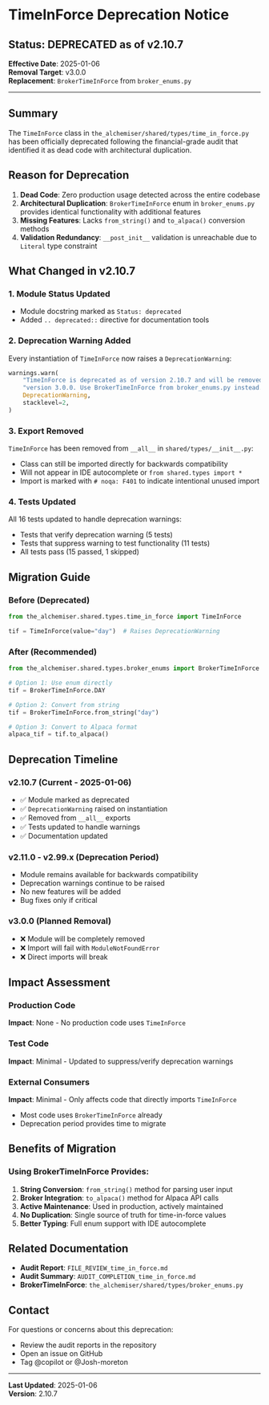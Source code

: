 # TimeInForce Deprecation Notice

## Status: DEPRECATED as of v2.10.7

**Effective Date**: 2025-01-06  
**Removal Target**: v3.0.0  
**Replacement**: `BrokerTimeInForce` from `broker_enums.py`

---

## Summary

The `TimeInForce` class in `the_alchemiser/shared/types/time_in_force.py` has been officially deprecated following the financial-grade audit that identified it as dead code with architectural duplication.

## Reason for Deprecation

1. **Dead Code**: Zero production usage detected across the entire codebase
2. **Architectural Duplication**: `BrokerTimeInForce` enum in `broker_enums.py` provides identical functionality with additional features
3. **Missing Features**: Lacks `from_string()` and `to_alpaca()` conversion methods
4. **Validation Redundancy**: `__post_init__` validation is unreachable due to `Literal` type constraint

## What Changed in v2.10.7

### 1. Module Status Updated
- Module docstring marked as `Status: deprecated`
- Added `.. deprecated::` directive for documentation tools

### 2. Deprecation Warning Added
Every instantiation of `TimeInForce` now raises a `DeprecationWarning`:
```python
warnings.warn(
    "TimeInForce is deprecated as of version 2.10.7 and will be removed in "
    "version 3.0.0. Use BrokerTimeInForce from broker_enums.py instead.",
    DeprecationWarning,
    stacklevel=2,
)
```

### 3. Export Removed
`TimeInForce` has been removed from `__all__` in `shared/types/__init__.py`:
- Class can still be imported directly for backwards compatibility
- Will not appear in IDE autocomplete or `from shared.types import *`
- Import is marked with `# noqa: F401` to indicate intentional unused import

### 4. Tests Updated
All 16 tests updated to handle deprecation warnings:
- Tests that verify deprecation warning (5 tests)
- Tests that suppress warning to test functionality (11 tests)
- All tests pass (15 passed, 1 skipped)

## Migration Guide

### Before (Deprecated)
```python
from the_alchemiser.shared.types.time_in_force import TimeInForce

tif = TimeInForce(value="day")  # Raises DeprecationWarning
```

### After (Recommended)
```python
from the_alchemiser.shared.types.broker_enums import BrokerTimeInForce

# Option 1: Use enum directly
tif = BrokerTimeInForce.DAY

# Option 2: Convert from string
tif = BrokerTimeInForce.from_string("day")

# Option 3: Convert to Alpaca format
alpaca_tif = tif.to_alpaca()
```

## Deprecation Timeline

### v2.10.7 (Current - 2025-01-06)
- ✅ Module marked as deprecated
- ✅ `DeprecationWarning` raised on instantiation
- ✅ Removed from `__all__` exports
- ✅ Tests updated to handle warnings
- ✅ Documentation updated

### v2.11.0 - v2.99.x (Deprecation Period)
- Module remains available for backwards compatibility
- Deprecation warnings continue to be raised
- No new features will be added
- Bug fixes only if critical

### v3.0.0 (Planned Removal)
- ❌ Module will be completely removed
- ❌ Import will fail with `ModuleNotFoundError`
- ❌ Direct imports will break

## Impact Assessment

### Production Code
**Impact**: None - No production code uses `TimeInForce`

### Test Code
**Impact**: Minimal - Updated to suppress/verify deprecation warnings

### External Consumers
**Impact**: Minimal - Only affects code that directly imports `TimeInForce`
- Most code uses `BrokerTimeInForce` already
- Deprecation period provides time to migrate

## Benefits of Migration

### Using BrokerTimeInForce Provides:
1. **String Conversion**: `from_string()` method for parsing user input
2. **Broker Integration**: `to_alpaca()` method for Alpaca API calls
3. **Active Maintenance**: Used in production, actively maintained
4. **No Duplication**: Single source of truth for time-in-force values
5. **Better Typing**: Full enum support with IDE autocomplete

## Related Documentation

- **Audit Report**: `FILE_REVIEW_time_in_force.md`
- **Audit Summary**: `AUDIT_COMPLETION_time_in_force.md`
- **BrokerTimeInForce**: `the_alchemiser/shared/types/broker_enums.py`

## Contact

For questions or concerns about this deprecation:
- Review the audit reports in the repository
- Open an issue on GitHub
- Tag @copilot or @Josh-moreton

---

**Last Updated**: 2025-01-06  
**Version**: 2.10.7
